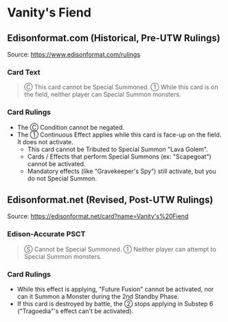 # Vanity's Fiend

## Edisonformat.com (Historical, Pre-UTW Rulings)

Source: https://www.edisonformat.com/rulings

### Card Text

> Ⓒ This card cannot be Special Summoned. ① While this card is on the field, neither player can Special Summon monsters.

### Card Rulings

*   The Ⓒ Condition cannot be negated.
*   The ① Continuous Effect applies while this card is face-up on the field. It does not activate.
    *   This card cannot be Tributed to Special Summon "Lava Golem".
    *   Cards / Effects that perform Special Summons (ex: "Scapegoat") cannot be activated.
    *   Mandatory effects (like “Gravekeeper's Spy”) still activate, but you do not Special Summon.

## Edisonformat.net (Revised, Post-UTW Rulings)

Source: https://edisonformat.net/card?name=Vanity's%20Fiend

### Edison-Accurate PSCT

> Ⓢ Cannot be Special Summoned.
> ① Neither player can attempt to Special Summon monsters.

### Card Rulings

*   While this effect is applying, "Future Fusion" cannot be activated, nor can it Summon a Monster during the 2nd Standby Phase.
*   If this card is destroyed by battle, the ② stops applying in Substep 6 ("Tragoedia"'s effect can't be activated).
            